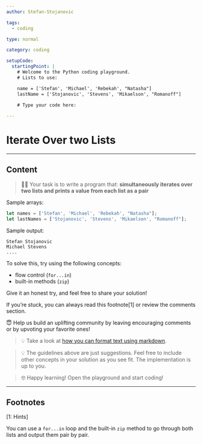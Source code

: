 ```yaml
---
author: Stefan-Stojanovic

tags:
  - coding

type: normal

category: coding

setupCode:
  startingPoint: |
    # Welcome to the Python coding playground. 
    # Lists to use:

    name = ['Stefan', 'Michael', 'Rebekah', "Natasha"]
    lastName = ['Stojanovic', 'Stevens', 'Mikaelson', "Romanoff"]

    # Type your code here:
  	  
---
```


# Iterate Over two Lists

---

## Content

> 👩‍💻 Your task is to write a program that: **simultaneously iterates over two lists and prints a value from each list as a pair**

Sample arrays:

```javascript
let names = ['Stefan', 'Michael', 'Rebekah', "Natasha"];
let lastNames = ['Stojanovic', 'Stevens', 'Mikaelson', "Romanoff"];
```

Sample output:
```plain-text
Stefan Stojanovic
Michael Stevens
....
```

To solve this, try using the following concepts:
- flow control (`for...in`)
- built-in methods (`zip`)

Give it an honest try, and feel free to share your solution!

If you’re stuck, you can always read this footnote[1] or review the comments section.

😇 Help us build an uplifting community by leaving encouraging comments or by upvoting your favorite ones!

> 💡 Take a look at [how you can format text using markdown](https://www.enki.com/glossary/general/markdown-formatting).

> 💡 The guidelines above are just suggestions. Feel free to include other concepts in your solution as you see fit. The implementation is up to you.

> 🤓 Happy learning! Open the playground and start coding!

---

## Footnotes

[1: Hints]

You can use a `for...in` loop and the built-in `zip` method to go through both lists and output them pair by pair.
